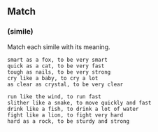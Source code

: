 ## Match 

### (simile)
 
 Match each simile with its meaning.
 
 ```
 smart as a fox, to be very smart
 quick as a cat, to be very fast
 tough as nails, to be very strong
 cry like a baby, to cry a lot
 as clear as crystal, to be very clear
 ```
 
 ```
 run like the wind, to run fast
 slither like a snake, to move quickly and fast
 drink like a fish, to drink a lot of water
 fight like a lion, to fight very hard
 hard as a rock, to be sturdy and strong
 ```